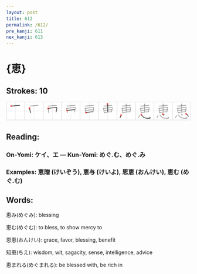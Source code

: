 ```yaml
---
layout: post
title: 612
permalink: /612/
pre_kanji: 611
nex_kanji: 613
---
```


# {恵}

## Strokes: 10

<div class="stroke"><img src="../images/E681B5.png" /></div>

## Reading:

### On-Yomi: ケイ、エ &mdash; Kun-Yomi: めぐ.む、めぐ.み

### Examples: 恵贈 (けいぞう), 恵与 (けいよ), 恩恵 (おんけい), 恵む (めぐ.む)

## Words:

恵み(めぐみ): blessing

恵む(めぐむ): to bless, to show mercy to

恩恵(おんけい): grace, favor, blessing, benefit

知恵(ちえ): wisdom, wit, sagacity, sense, intelligence, advice

恵まれる(めぐまれる): be blessed with, be rich in
